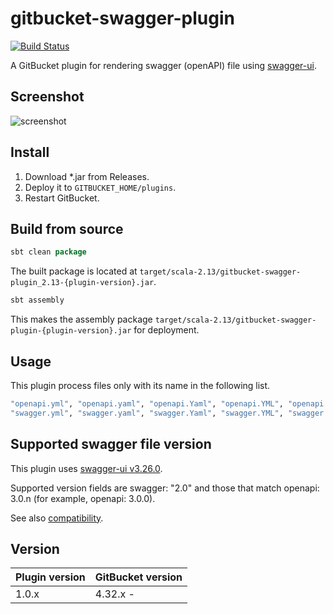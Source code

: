 # gitbucket-swagger-plugin

[![Build Status](https://travis-ci.org/onukura/gitbucket-swagger-plugin.svg?branch=master)](https://travis-ci.org/onukura/gitbucket-swagger-plugin)

A GitBucket plugin for rendering swagger (openAPI) file using [swagger-ui](https://github.com/swagger-api/swagger-ui).

## Screenshot

![screenshot](https://github.com/onukura/gitbcket-swagger-plugin/blob/assets/screenshot.png?raw=true)

## Install

1. Download *.jar from Releases.
2. Deploy it to `GITBUCKET_HOME/plugins`.
3. Restart GitBucket.

## Build from source

```sbt
sbt clean package
```

The built package is located at
`target/scala-2.13/gitbucket-swagger-plugin_2.13-{plugin-version}.jar`.

```sbt
sbt assembly
```

This makes the assembly package
`target/scala-2.13/gitbucket-swagger-plugin-{plugin-version}.jar`
for deployment.


## Usage

This plugin process files only with its name in the following list.

```bash
"openapi.yml", "openapi.yaml", "openapi.Yaml", "openapi.YML", "openapi.json", "openapi.JSON",
"swagger.yml", "swagger.yaml", "swagger.Yaml", "swagger.YML", "swagger.json", "swagger.JSON"
```

## Supported swagger file version

This plugin uses [swagger-ui v3.26.0](https://github.com/swagger-api/swagger-ui/releases/tag/v3.26.0).

Supported version fields are swagger: "2.0" and those that match openapi: 3.0.n (for example, openapi: 3.0.0).

See also [compatibility](https://github.com/swagger-api/swagger-ui#compatibility).

## Version

Plugin version|GitBucket version
:---|:---
1.0.x |4.32.x -
